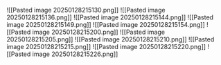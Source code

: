 ![[Pasted image 20250128215130.png]]
![[Pasted image 20250128215136.png]]
![[Pasted image 20250128215144.png]]
![[Pasted image 20250128215149.png]]
![[Pasted image 20250128215154.png]]
![[Pasted image 20250128215200.png]]
![[Pasted image 20250128215205.png]]
![[Pasted image 20250128215210.png]]
![[Pasted image 20250128215215.png]]
![[Pasted image 20250128215220.png]]
![[Pasted image 20250128215226.png]]